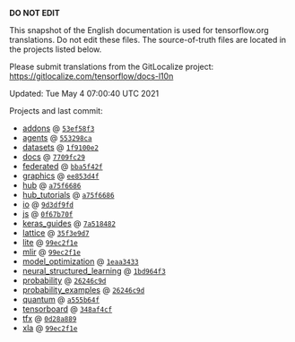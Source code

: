 __DO NOT EDIT__

This snapshot of the English documentation is used for tensorflow.org
translations. Do not edit these files. The source-of-truth files are located in
the projects listed below.

Please submit translations from the GitLocalize project: https://gitlocalize.com/tensorflow/docs-l10n

Updated: Tue May  4 07:00:40 UTC 2021

Projects and last commit:

- [addons](https://github.com/tensorflow/addons/tree/master/docs) @ <a href='https://github.com/tensorflow/addons/commit/53ef58f3aac9f3e1c36fca3bccaec73f67cd491c'><code>53ef58f3</code></a>
- [agents](https://github.com/tensorflow/agents/tree/master/docs) @ <a href='https://github.com/tensorflow/agents/commit/553298ca82a5f2fe511faebce10f72fec55cc440'><code>553298ca</code></a>
- [datasets](https://github.com/tensorflow/datasets/tree/master/docs) @ <a href='https://github.com/tensorflow/datasets/commit/1f9100e252b10d68f2fca681186d6155b717aeca'><code>1f9100e2</code></a>
- [docs](https://github.com/tensorflow/docs/tree/master/site/en) @ <a href='https://github.com/tensorflow/docs/commit/7709fc2909067eb0f213c262669e4c54299ff5d4'><code>7709fc29</code></a>
- [federated](https://github.com/tensorflow/federated/tree/master/docs) @ <a href='https://github.com/tensorflow/federated/commit/bba5f42f4de0434578d163c3b61063734ed98eac'><code>bba5f42f</code></a>
- [graphics](https://github.com/tensorflow/graphics/tree/master/tensorflow_graphics/g3doc) @ <a href='https://github.com/tensorflow/graphics/commit/ee853d4fbd63352ad091c1bb69d4702ccd71a61a'><code>ee853d4f</code></a>
- [hub](https://github.com/tensorflow/hub/tree/master/docs) @ <a href='https://github.com/tensorflow/hub/commit/a75f668675aa47915732611d7352d04a54172eae'><code>a75f6686</code></a>
- [hub_tutorials](https://github.com/tensorflow/hub/tree/master/examples/colab) @ <a href='https://github.com/tensorflow/hub/commit/a75f668675aa47915732611d7352d04a54172eae'><code>a75f6686</code></a>
- [io](https://github.com/tensorflow/io/tree/master/docs) @ <a href='https://github.com/tensorflow/io/commit/9d3df9fd8284e8f6ddafab2f2d666fa6749a1ccf'><code>9d3df9fd</code></a>
- [js](https://github.com/tensorflow/tfjs-website/tree/master/docs) @ <a href='https://github.com/tensorflow/tfjs-website/commit/0f67b70f3379f800f302a5cc6b78e48d646e325e'><code>0f67b70f</code></a>
- [keras_guides](https://github.com/tensorflow/docs/tree/snapshot-keras/site/en/guide/keras) @ <a href='https://github.com/tensorflow/docs/commit/7a518482b03a75f9bb3fb6fe08d5607c1cbfb59f'><code>7a518482</code></a>
- [lattice](https://github.com/tensorflow/lattice/tree/master/docs) @ <a href='https://github.com/tensorflow/lattice/commit/35f3e9d7da7f90a700d7a903e1818e82965f245c'><code>35f3e9d7</code></a>
- [lite](https://github.com/tensorflow/tensorflow/tree/master/tensorflow/lite/g3doc) @ <a href='https://github.com/tensorflow/tensorflow/commit/99ec2f1e6875b47a90c7fa2977b84ad59310d15c'><code>99ec2f1e</code></a>
- [mlir](https://github.com/tensorflow/tensorflow/tree/master/tensorflow/compiler/mlir/g3doc) @ <a href='https://github.com/tensorflow/tensorflow/commit/99ec2f1e6875b47a90c7fa2977b84ad59310d15c'><code>99ec2f1e</code></a>
- [model_optimization](https://github.com/tensorflow/model-optimization/tree/master/tensorflow_model_optimization/g3doc) @ <a href='https://github.com/tensorflow/model-optimization/commit/1eaa34331d152b9524d65e3d80f3377d01ba8c69'><code>1eaa3433</code></a>
- [neural_structured_learning](https://github.com/tensorflow/neural-structured-learning/tree/master/g3doc) @ <a href='https://github.com/tensorflow/neural-structured-learning/commit/1bd964f333e2a52104d065d8300f24db0e0bfab9'><code>1bd964f3</code></a>
- [probability](https://github.com/tensorflow/probability/tree/master/tensorflow_probability/g3doc) @ <a href='https://github.com/tensorflow/probability/commit/26246c9d9a154b2ef2803e9cf3d25e016184eac3'><code>26246c9d</code></a>
- [probability_examples](https://github.com/tensorflow/probability/tree/master/tensorflow_probability/examples/jupyter_notebooks) @ <a href='https://github.com/tensorflow/probability/commit/26246c9d9a154b2ef2803e9cf3d25e016184eac3'><code>26246c9d</code></a>
- [quantum](https://github.com/tensorflow/quantum/tree/master/docs) @ <a href='https://github.com/tensorflow/quantum/commit/a555b64fbfe7cb14355693d283d55414e1741ad1'><code>a555b64f</code></a>
- [tensorboard](https://github.com/tensorflow/tensorboard/tree/master/docs) @ <a href='https://github.com/tensorflow/tensorboard/commit/348af4cf9564b8217750e8d84e0b2b89555be62c'><code>348af4cf</code></a>
- [tfx](https://github.com/tensorflow/tfx/tree/master/docs) @ <a href='https://github.com/tensorflow/tfx/commit/0d28a88964ab66f9f1dd47dcca65e7d764aa2907'><code>0d28a889</code></a>
- [xla](https://github.com/tensorflow/tensorflow/tree/master/tensorflow/compiler/xla/g3doc) @ <a href='https://github.com/tensorflow/tensorflow/commit/99ec2f1e6875b47a90c7fa2977b84ad59310d15c'><code>99ec2f1e</code></a>

